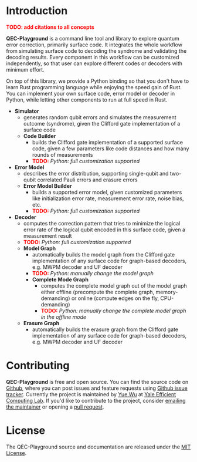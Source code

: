 # Introduction

<strong style="color:red;">TODO: add citations to all concepts</strong>

**QEC-Playground** is a command line tool and library to explore quantum error correction, primarily surface code.
It integrates the whole workflow from simulating surface code to decoding the syndrome and validating the decoding results.
Every component in this workflow can be customized independently, so that user can explore different codes or decoders with minimum effort.

On top of this library, we provide a Python binding so that you don't have to learn Rust programming language while enjoying the speed gain of Rust.
You can implement your own surface code, error model or decoder in Python, while letting other components to run at full speed in Rust.

- **Simulator**
  - generates random qubit errors and simulates the measurement outcome (syndrome), given the Clifford gate implementation of a surface code
  - **Code Builder**
    - builds the Clifford gate implementation of a supported surface code, given a few parameters like code distances and how many rounds of measurements
    - <strong style="color:red;">TODO:</strong> *Python: full customization supported*
- **Error Model**
  - describes the error distribution, supporting single-qubit and two-qubit correlated Pauli errors and erasure errors
  - **Error Model Builder**
    - builds a supported error model, given customized parameters like initialization error rate, measurement error rate, noise bias, etc.
    - <strong style="color:red;">TODO:</strong> *Python: full customization supported*
- **Decoder**
  - computes the correction pattern that tries to minimize the logical error rate of the logical qubit encoded in this surface code, given a measurement result
  - <strong style="color:red;">TODO:</strong> *Python: full customization supported*
  - **Model Graph**
    - automatically builds the model graph from the Clifford gate implementation of any surface code for graph-based decoders, e.g. MWPM decoder and UF decoder
    - <strong style="color:red;">TODO:</strong> *Python: manually change the model graph*
    - **Complete Mode Graph**
      - computes the complete model graph out of the model graph either offline (precompute the complete graph, memory-demanding) or online (compute edges on the fly, CPU-demanding)
      - <strong style="color:red;">TODO:</strong> *Python: manually change the complete model graph in the offline mode*
  - **Erasure Graph**
    - automatically builds the erasure graph from the Clifford gate implementation of any surface code for graph-based decoders, e.g. MWPM decoder and UF decoder

# Contributing

**QEC-Playground** is free and open source.
You can find the source code on [Github](https://github.com/yuewuo/QEC-Playground), where you can post issues and feature requests using [Github issue tracker](https://github.com/yuewuo/QEC-Playground/issues).
Currently the project is maintained by [Yue Wu](https://wuyue98.cn/) at [Yale Efficient Computing Lab](http://www.yecl.org/).
If you'd like to contribute to the project, consider [emailing the maintainer](mailto:yue.wu@yale.edu) or opening a [pull request](https://github.com/yuewuo/QEC-Playground/pulls).

# License

The QEC-Playground source and documentation are released under the [MIT License](https://opensource.org/licenses/MIT).
